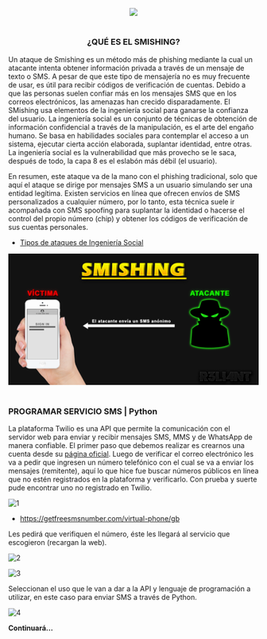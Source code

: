 <p align="center">
  <a href="https://github.com/DenverCoder1/readme-typing-svg"><img src="https://readme-typing-svg.herokuapp.com?color=D1F700&width=352&lines=Ataque+SMishing+con+Python"></a>
</p>

<h1 align="center"></h1>

<h3 align="center">¿QUÉ ES EL SMISHING?</h3>

Un ataque de Smishing es un método más de phishing mediante la cual un atacante intenta obtener información privada a través de un mensaje de texto o SMS. A pesar de que este tipo de mensajería no es muy frecuente de usar, es útil para recibir códigos de verificación de cuentas. Debido a que las personas suelen confiar más en los mensajes SMS que en los correos electrónicos, las amenazas han crecido disparadamente. El SMishing usa elementos de la ingeniería social para ganarse la confianza del usuario. La ingeniería social es un conjunto de técnicas de obtención de información confidencial a través de la manipulación, es el arte del engaño humano. Se basa en habilidades sociales para contemplar el acceso a un sistema, ejecutar cierta acción elaborada, suplantar identidad, entre otras. La ingeniería social es la vulnerabilidad que más provecho se le saca, después de todo, la capa 8 es el eslabón más débil (el usuario).

En resumen, este ataque va de la mano con el phishing tradicional, solo que aquí el ataque se dirige por mensajes SMS a un usuario simulando ser una entidad legítima. Existen servicios en línea que ofrecen envíos de SMS personalizados a cualquier número, por lo tanto, esta técnica suele ir acompañada con SMS spoofing para suplantar la identidad o hacerse el control del propio número (chip) y obtener los códigos de verificación de sus cuentas personales.

- <a href="https://github.com/R3LI4NT/articulos/blob/main/Redes/GNU-Linux/autenticacion.md">Tipos de ataques de Ingeniería Social</a>

<p align="center">
   <img src="https://github.com/R3LI4NT/articulos/blob/main/Pentesting/ING-SOCIAL/img/SMishing.png">
</p>

<h1 align="center"></h1>

### PROGRAMAR SERVICIO SMS | Python

La plataforma Twilio es una API que permite la comunicación con el servidor web para enviar y recibir mensajes SMS, MMS y de WhatsApp de manera confiable. El primer paso que debemos realizar es crearnos una cuenta desde su <a href="https://www.twilio.com/try-twilio">página oficial</a>. Luego de verificar el correo electrónico les va a pedir que ingresen un número telefónico con el cual se va a enviar los mensajes (remitente), aquí lo que hice fue buscar números públicos en línea que no estén registrados en la plataforma y verificarlo. Con prueba y suerte pude encontrar uno no registrado en Twilio.

![1](https://user-images.githubusercontent.com/75953873/209245152-801e62dd-0601-4c25-b823-e34326df98b1.png)

- https://getfreesmsnumber.com/virtual-phone/gb

Les pedirá que verifiquen el número, éste les llegará al servicio que escogieron (recargan la web).

![2](https://user-images.githubusercontent.com/75953873/209245526-6f1ae2e0-269a-4434-85fa-bf7801ba2358.png)

![3](https://user-images.githubusercontent.com/75953873/209245561-4230328d-b16b-4e0f-aa32-881efb5b6fdb.png)

Seleccionan el uso que le van a dar a la API y lenguaje de programación a utilizar, en este caso para enviar SMS a través de Python.

![4](https://user-images.githubusercontent.com/75953873/209245700-062f241c-bc89-4d7d-9fcb-73857ab21da7.png)

**Continuará...**
